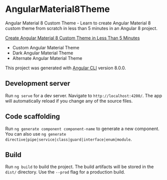 # AngularMaterial8Theme
Angular Material 8 Custom Theme - Learn to create Angular Material 8 custom theme from scratch in less than 5 minutes in an Angular 8 project.

[Create Angular Material 8 Custom Theme in Less Than 5 Minutes](https://www.positronx.io/create-angular-material-8-custom-theme/)

- Custom Angular Material Theme
- Dark Angular Material Theme
- Alternate Angular Material Theme

This project was generated with [Angular CLI](https://github.com/angular/angular-cli) version 8.0.0.

## Development server

Run `ng serve` for a dev server. Navigate to `http://localhost:4200/`. The app will automatically reload if you change any of the source files.

## Code scaffolding

Run `ng generate component component-name` to generate a new component. You can also use `ng generate directive|pipe|service|class|guard|interface|enum|module`.

## Build

Run `ng build` to build the project. The build artifacts will be stored in the `dist/` directory. Use the `--prod` flag for a production build.
